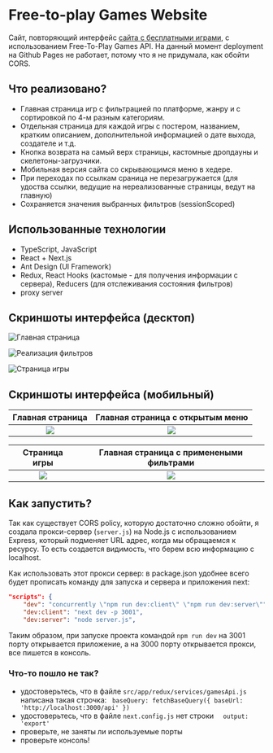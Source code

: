 # Free-to-play Games Website
Сайт, повторяющий интерфейс [сайта с бесплатными играми](www.freetogame.com), с использованием  Free-To-Play Games API. На данный момент deployment на Github Pages не работает, потому что я не придумала, как обойти CORS.

## Что реализовано?
- Главная страница игр с фильтрацией по платформе, жанру и с сортировкой по 4-м разным категориям.
- Отдельная страница для каждой игры с постером, названием, кратким описанием, дополнительной информацией о дате выхода, создателе и т.д. 
- Кнопка возврата на самый верх страницы, кастомные дропдауны и скелетоны-загрузчики.
- Мобильная версия сайта со скрывающимся меню в хедере.
- При переходах по ссылкам сраница не перезагружается (для удоства ссылки, ведущие на нереализованные страницы, ведут на главную)
- Сохраняется значения выбранных фильтров (sessionScoped)

## Использованные технологии
- TypeScript, JavaScript
- React + Next.js
- Ant Design (UI Framework)
- Redux, React Hooks (кастомые - для получения информации с сервера), Reducers (для отслеживания состояния фильтров)
- proxy server

## Скриншоты интерфейса (десктоп)

![Главная страница](/free-to-play-games/public/screenshots/mainpage.png)

![Реализация фильтров](/free-to-play-games/public/screenshots/filters.png)

![Страница игры](/free-to-play-games/public/screenshots/singlegame.png)

## Скриншоты интерфейса (мобильный)

Главная страница      | Главная страница с открытым меню
:-------------------------:|:-------------------------:
![](/free-to-play-games/public/screenshots/mainpageMobile.png)  |  ![](/free-to-play-games/public/screenshots/mainpagemenuMobile.png) | 

Страница игры     | Главная страница с применеными фильтрами
:-------------------------:|:-------------------------:
![](/free-to-play-games/public/screenshots/singlegameMobile.png)  | ![](/free-to-play-games/public/screenshots/filtersMobile.png) 

## Как запустить? 

Так как существует CORS policy, которую достаточно сложно обойти, я создала прокси-сервер (`server.js`) на Node.js с использованием Express, который подменяет URL адрес, когда мы обращаемся к ресурсу. То есть создается видимость, что берем всю информацию с localhost. 

Как использовать этот прокси сервер: в package.json удобнее всего будет прописать команду для запуска и сервера и приложения next:

```json
"scripts": {
    "dev": "concurrently \"npm run dev:client\" \"npm run dev:server\"",
    "dev:client": "next dev -p 3001", 
    "dev:server": "node server.js",
```
Таким образом, при запуске проекта командой `npm run dev` на 3001 порту открывается приложение, а на 3000 порту открывается прокси, все пишется в консоль. 

### Что-то пошло не так?
- удостоверьтесь, что в файле `src/app/redux/services/gamesApi.js` написана такая строчка: `  baseQuery: fetchBaseQuery({ baseUrl: 'http://localhost:3000/api' })
`
- удостоверьтесь, что в файле `next.config.js` нет строки `  output: 'export'`
- проверьте, не заняты ли используемые порты
- проверьте консоль! 
